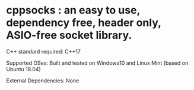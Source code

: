# cppsocks : an easy to use, dependency free, header only, ASIO-free socket library.

C++ standard required:
C++17

Supported OSes:
Built and tested on Windows10 and Linux Mint (based on Ubuntu 18.04)

External Dependencies:
None
